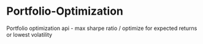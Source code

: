 # Portfolio-Optimization

Portfolio optimization api - max sharpe ratio / optimize for expected returns or lowest volatility
